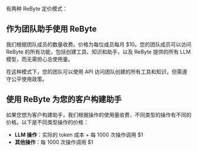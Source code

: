 有两种 ReByte 定价模式：

## 作为团队助手使用 ReByte

我们根据团队成员的数量收费。价格为每位成员每月 $10。您的团队成员可以访问 ReByte 的所有功能，包括创建工具、知识和助手，以及 ReByte 提供的所有 LLM 模型，而无需担心总使用量。

在这种模式下，您的团队可以使用 API 访问团队创建的所有工具和知识，但需遵守公平使用政策。

## 使用 ReByte 为您的客户构建助手

如果您想为客户构建助手，我们根据操作的使用量收费，不同类型的操作有不同的价格。以下是不同类型操作的价格：

* **LLM 操作**：实际的 token 成本 + 每 1000 次操作调用 $1
* **其他操作**：每 1000 次操作调用 $1
